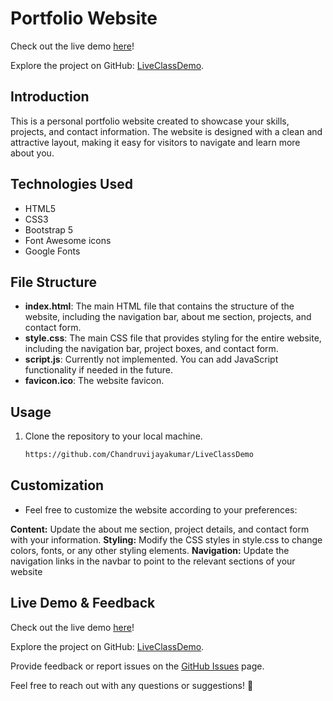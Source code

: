 # Portfolio Website
Check out the live demo [here](https://liveclassdemo.netlify.app/)!

Explore the project on GitHub: [LiveClassDemo](https://github.com/Chandruvijayakumar/LiveClassDemo).

## Introduction

This is a personal portfolio website created to showcase your skills, projects, and contact information. The website is designed with a clean and attractive layout, making it easy for visitors to navigate and learn more about you.

## Technologies Used

- HTML5
- CSS3
- Bootstrap 5
- Font Awesome icons
- Google Fonts

## File Structure

- **index.html**: The main HTML file that contains the structure of the website, including the navigation bar, about me section, projects, and contact form.
- **style.css**: The main CSS file that provides styling for the entire website, including the navigation bar, project boxes, and contact form.
- **script.js**: Currently not implemented. You can add JavaScript functionality if needed in the future.
- **favicon.ico**: The website favicon.

## Usage

1. Clone the repository to your local machine.
   ```bash
   https://github.com/Chandruvijayakumar/LiveClassDemo
   ```

## Customization
- Feel free to customize the website according to your preferences:

**Content:** Update the about me section, project details, and contact form with your information.
**Styling:** Modify the CSS styles in style.css to change colors, fonts, or any other styling elements.
**Navigation:** Update the navigation links in the navbar to point to the relevant sections of your website
## Live Demo & Feedback

Check out the live demo [here](https://liveclassdemo.netlify.app/)!

Explore the project on GitHub: [LiveClassDemo](https://github.com/Chandruvijayakumar/LiveClassDemo).

Provide feedback or report issues on the [GitHub Issues](https://github.com/Chandruvijayakumar/LiveClassDemo/issues) page.

Feel free to reach out with any questions or suggestions! 🚀
